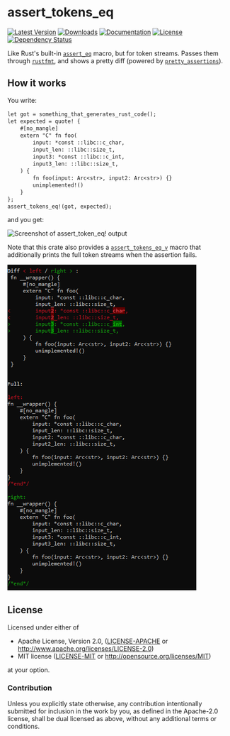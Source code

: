 # assert_tokens_eq

[![Latest Version](https://img.shields.io/crates/v/assert_tokens_eq.svg)][`assert_tokens_eq`]
[![Downloads](https://img.shields.io/crates/d/assert_tokens_eq.svg)][`assert_tokens_eq`]
[![Documentation](https://docs.rs/assert_tokens_eq/badge.svg)][`assert_tokens_eq`/docs]
[![License](https://img.shields.io/crates/l/assert_tokens_eq.svg)][`assert_tokens_eq`/license]
[![Dependency Status](https://deps.rs/repo/github/JohnScience/assert_tokens_eq/status.svg)][`assert_tokens_eq`/dep_status]

Like Rust's built-in [`assert_eq`] macro, but for token streams.
Passes them through [`rustfmt`], and shows a pretty diff (powered by [`pretty_assertions`]).

## How it works

You write:

```rust, ignore
let got = something_that_generates_rust_code();
let expected = quote! {
    #[no_mangle]
    extern "C" fn foo(
        input: *const ::libc::c_char,
        input_len: ::libc::size_t,
        input3: *const ::libc::c_int,
        input3_len: ::libc::size_t,
    ) {
        fn foo(input: Arc<str>, input2: Arc<str>) {}
        unimplemented!()
    }
};
assert_tokens_eq!(got, expected);
```

and you get:

![Screenshot of `assert_token_eq!` output](./screenshot.png)

Note that this crate also provides a [`assert_tokens_eq_v`] macro that additionally prints the full token streams when the assertion fails.

![Screenshot of `assert_token_eq_v!` output](./screenshot2.png)

## License

Licensed under either of

* Apache License, Version 2.0, ([LICENSE-APACHE](LICENSE-APACHE) or <http://www.apache.org/licenses/LICENSE-2.0>)
* MIT license ([LICENSE-MIT](LICENSE-MIT) or <http://opensource.org/licenses/MIT>)

at your option.

### Contribution

Unless you explicitly state otherwise, any contribution intentionally
submitted for inclusion in the work by you, as defined in the Apache-2.0
license, shall be dual licensed as above, without any additional terms or
conditions.

[`assert_eq`]: https://doc.rust-lang.org/std/macro.assert_eq.html
[`pretty_assertions`]: https://crates.io/crates/pretty_assertions
[`rustfmt`]: https://github.com/rust-lang/rustfmt#rustfmt----
[`assert_tokens_eq_v`]: https://docs.rs/assert_tokens_eq/latest/assert_tokens_eq/macro.assert_tokens_eq_v.html
[`assert_tokens_eq`]: https://crates.io/crates/assert_tokens_eq
[`assert_tokens_eq`/docs]: https://docs.rs/assert_tokens_eq
[`assert_tokens_eq`/license]: https://github.com/JohnScience/assert_tokens_eq#license
[`assert_tokens_eq`/dep_status]: https://deps.rs/repo/github/JohnScience/assert_tokens_eq
